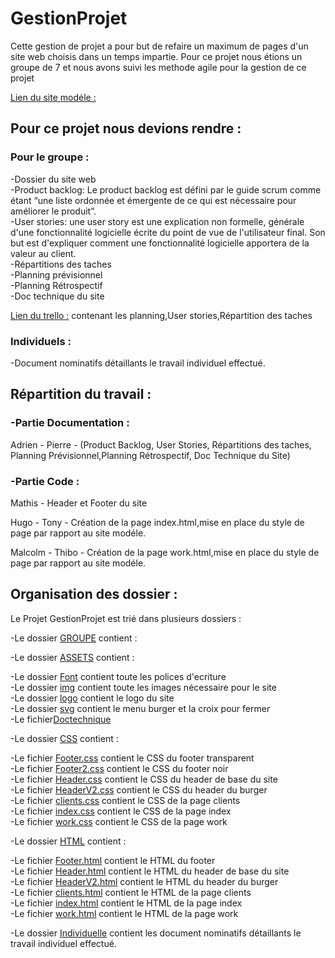 # **GestionProjet**

Cette gestion de projet a pour but de refaire un maximum de pages d'un site web choisis dans un temps impartie.
Pour ce projet nous étions un groupe de 7 et nous avons suivi les methode agile pour la gestion de ce projet


[Lien du site modéle :](https://interweaveagency.com/)

## **Pour ce projet nous devions rendre :**

### **Pour le groupe :**

-Dossier du site web  
-Product backlog: Le product backlog est défini par le guide scrum comme étant “une liste ordonnée et émergente de ce qui est nécessaire pour améliorer le produit”.  
-User stories: une user story est une explication non formelle, générale d'une fonctionnalité logicielle écrite du point de vue de l'utilisateur final. Son but est d'expliquer comment une fonctionnalité logicielle apportera de la valeur au client.  
-Répartitions des taches  
-Planning prévisionnel  
-Planning Rétrospectif  
-Doc technique du site  

[Lien du trello :](https://trello.com/b/bZQ1Wq13/planning-pr%C3%A9visionel-gestionprojet) contenant les planning,User stories,Répartition des taches  

### **Individuels :**

-Document nominatifs détaillants le travail individuel effectué.



## **Répartition du travail :**

### **-Partie Documentation :**

Adrien - Pierre - (Product Backlog, User Stories, Répartitions des taches, Planning Prévisionnel,Planning Rétrospectif, Doc Technique du Site)

### **-Partie Code :**

Mathis - Header et Footer du site 

Hugo - Tony - Création de la page index.html,mise en place du style de page par rapport au site modéle.

Malcolm - Thibo - Création de la page work.html,mise en place du style de page par rapport au site modéle.

## **Organisation des dossier :**

Le Projet GestionProjet est trié dans plusieurs dossiers :

-Le dossier [GROUPE](GROUPE) contient :  

 -Le dossier [ASSETS](GROUPE/ASSETS) contient :  
  
  -Le dossier [Font](GROUPE/ASSETS/Font) contient toute les polices d'ecriture  
  -Le dossier [img](GROUPE/ASSETS/img) contient toute les images nécessaire pour le site  
  -Le dossier [logo](GROUPE/ASSETS/logo) contient le logo du site  
  -Le dossier [svg](GROUPE/ASSETS/svg) contient le menu burger et la croix pour fermer   
  -Le fichier[Doctechnique](GROUPE/documentation%20technique%20gestion%20de%20projet.pdf)   
  
  -Le dossier [CSS](GROUPE/CSS) contient :  

   -Le fichier [Footer.css](GROUPE/CSS/Footer.css) contient le CSS du footer transparent  
   -Le fichier [Footer2.css](GROUPE/CSS/Footer2.css) contient le CSS du footer noir   
   -Le fichier [Header.css](GROUPE/CSS/Header.css) contient le CSS du header de base du site  
   -Le fichier [HeaderV2.css](GROUPE/CSS/HeaderV2.css) contient le CSS du header du burger  
   -Le fichier [clients.css](GROUPE/CSS/clients.css) contient le CSS de la page clients  
   -Le fichier [index.css](GROUPE/CSS/index.css) contient le CSS de la page index  
   -Le fichier [work.css](GROUPE/CSS/work.css) contient le CSS de la page work  

   -Le dossier [HTML](GROUPE/HTML/) contient :  

   -Le fichier [Footer.html](GROUPE/HTML/Footer.html) contient le HTML du footer     
   -Le fichier [Header.html](GROUPE/HTML/Header.html) contient le HTML du header de base du site  
   -Le fichier [HeaderV2.html](GROUPE/HTML/HeaderV2.html) contient le HTML du header du burger  
   -Le fichier [clients.html](GROUPE/HTML/clients.html) contient le HTML de la page clients  
   -Le fichier [index.html](GROUPE/HTML/index.html) contient le HTML de la page index  
   -Le fichier [work.html](GROUPE/HTML/work.html) contient le HTML de la page work  

  -Le dossier [Individuelle](Individuelle) contient les document nominatifs détaillants le travail individuel effectué.



